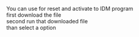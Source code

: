 You can use for reset and activate to IDM program 
\
first download the file \
second run that downloaded file \
than select a option 
